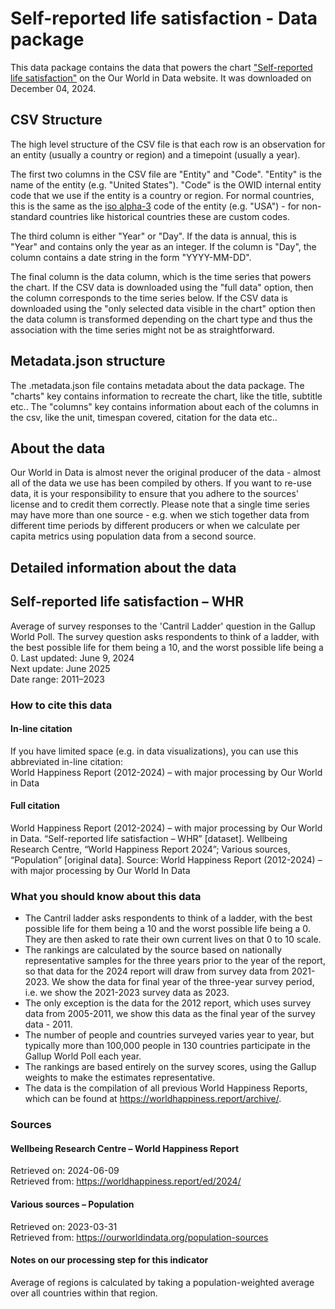 # Self-reported life satisfaction - Data package

This data package contains the data that powers the chart ["Self-reported life satisfaction"](https://ourworldindata.org/grapher/happiness-cantril-ladder?v=1&csvType=full&useColumnShortNames=false) on the Our World in Data website. It was downloaded on December 04, 2024.

## CSV Structure

The high level structure of the CSV file is that each row is an observation for an entity (usually a country or region) and a timepoint (usually a year).

The first two columns in the CSV file are "Entity" and "Code". "Entity" is the name of the entity (e.g. "United States"). "Code" is the OWID internal entity code that we use if the entity is a country or region. For normal countries, this is the same as the [iso alpha-3](https://en.wikipedia.org/wiki/ISO_3166-1_alpha-3) code of the entity (e.g. "USA") - for non-standard countries like historical countries these are custom codes.

The third column is either "Year" or "Day". If the data is annual, this is "Year" and contains only the year as an integer. If the column is "Day", the column contains a date string in the form "YYYY-MM-DD".

The final column is the data column, which is the time series that powers the chart. If the CSV data is downloaded using the "full data" option, then the column corresponds to the time series below. If the CSV data is downloaded using the "only selected data visible in the chart" option then the data column is transformed depending on the chart type and thus the association with the time series might not be as straightforward.

## Metadata.json structure

The .metadata.json file contains metadata about the data package. The "charts" key contains information to recreate the chart, like the title, subtitle etc.. The "columns" key contains information about each of the columns in the csv, like the unit, timespan covered, citation for the data etc..

## About the data

Our World in Data is almost never the original producer of the data - almost all of the data we use has been compiled by others. If you want to re-use data, it is your responsibility to ensure that you adhere to the sources' license and to credit them correctly. Please note that a single time series may have more than one source - e.g. when we stich together data from different time periods by different producers or when we calculate per capita metrics using population data from a second source.

## Detailed information about the data


## Self-reported life satisfaction – WHR
Average of survey responses to the 'Cantril Ladder' question in the Gallup World Poll. The survey question asks respondents to think of a ladder, with the best possible life for them being a 10, and the worst possible life being a 0.
Last updated: June 9, 2024  
Next update: June 2025  
Date range: 2011–2023  


### How to cite this data

#### In-line citation
If you have limited space (e.g. in data visualizations), you can use this abbreviated in-line citation:  
World Happiness Report (2012-2024) – with major processing by Our World in Data

#### Full citation
World Happiness Report (2012-2024) – with major processing by Our World in Data. “Self-reported life satisfaction – WHR” [dataset]. Wellbeing Research Centre, “World Happiness Report 2024”; Various sources, “Population” [original data].
Source: World Happiness Report (2012-2024) – with major processing by Our World In Data

### What you should know about this data
* The Cantril ladder asks respondents to think of a ladder, with the best possible life for them being a 10 and the worst possible life being a 0. They are then asked to rate their own current lives on that 0 to 10 scale.
* The rankings are calculated by the source based on nationally representative samples for the three years prior to the year of the report, so that data for the 2024 report will draw from survey data from 2021-2023. We show the data for final year of the three-year survey period, i.e. we show the 2021-2023 survey data as 2023.
* The only exception is the data for the 2012 report, which uses survey data from 2005-2011, we show this data as the final year of the survey data - 2011.
* The number of people and countries surveyed varies year to year, but typically more than 100,000 people in 130 countries participate in the Gallup World Poll each year.
* The rankings are based entirely on the survey scores, using the Gallup weights to make the estimates representative.
* The data is the compilation of all previous World Happiness Reports, which can be found at https://worldhappiness.report/archive/.

### Sources

#### Wellbeing Research Centre – World Happiness Report
Retrieved on: 2024-06-09  
Retrieved from: https://worldhappiness.report/ed/2024/  

#### Various sources – Population
Retrieved on: 2023-03-31  
Retrieved from: https://ourworldindata.org/population-sources  

#### Notes on our processing step for this indicator
Average of regions is calculated by taking a population-weighted average over all countries within that region.


    